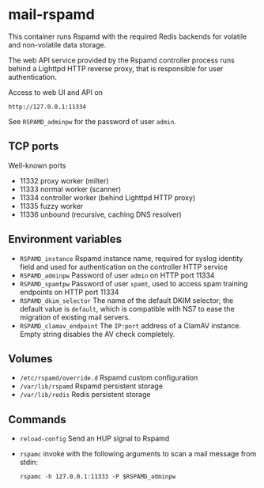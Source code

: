 # mail-rspamd

This container runs Rspamd with the required Redis backends for volatile
and non-volatile data storage.

The web API service provided by the Rspamd controller process runs behind
a Lighttpd HTTP reverse proxy, that is responsible for user
authentication.

Access to web UI and API on

    http://127.0.0.1:11334

See `RSPAMD_adminpw` for the password of user `admin`.

## TCP ports

Well-known ports

- 11332 proxy worker (milter)
- 11333 normal worker (scanner)
- 11334 controller worker (behind Lighttpd HTTP proxy)
- 11335 fuzzy worker
- 11336 unbound (recursive, caching DNS resolver)

## Environment variables

- `RSPAMD_instance` Rspamd instance name, required for syslog identity
  field and used for authentication on the controller HTTP service
- `RSPAMD_adminpw` Password of user `admin` on HTTP port 11334
- `RSPAMD_spamtpw` Password of user `spamt`, used to access spam training
  endpoints on HTTP port 11334
- `RSPAMD_dkim_selector` The name of the default DKIM selector; the
  default value is `default`, which is compatible with NS7 to ease the
  migration of existing mail servers.
- `RSPAMD_clamav_endpoint` The `IP:port` address of a ClamAV instance.
  Empty string disables the AV check completely.

## Volumes

- `/etc/rspamd/override.d` Rspamd custom configuration
- `/var/lib/rspamd` Rspamd persistent storage
- `/var/lib/redis` Redis persistent storage

## Commands

- `reload-config` Send an HUP signal to Rspamd
- `rspamc` invoke with the following arguments to scan a mail message from stdin:

      rspamc -h 127.0.0.1:11333 -P $RSPAMD_adminpw
